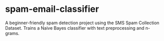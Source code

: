 # spam-email-classifier
A beginner-friendly spam detection project using the SMS Spam Collection Dataset. Trains a Naive Bayes classifier with text preprocessing and n-grams.
